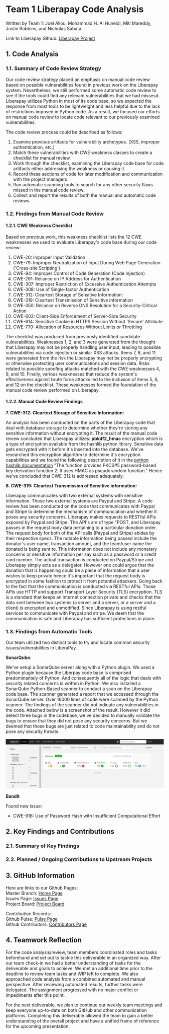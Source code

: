 # Team 1 Liberapay Code Analysis

Written by Team 1:
Joel Allou, Mohammad H. Al Huneidi, Miti Mareddy, Justin Robbins, and Nicholas Sabata

Link to Liberapay Github: [Liberapay Project](https://github.com/liberapay/liberapay.com)

## 1. Code Analysis

### 1.1. Summary of Code Review Strategy

Our code review strategy placed an emphasis on manual code review based on possible vulnerabilities found in previous work on the Liberapay system. Nevertheless, we still performed some automatic code review to see if the tools could find any relevant vulnerabilities that we had missesd. Liberapay utilizes Python in most of its code base, so we expected the response from most tools to be lightweight and less helpful due to the lack of restrictions imposed in Python code. As a result, we focused our efforts on manual code review to locate code relevant to our previously examined vulnerabilities.

The code review process could be described as follows:
  1. Examine previous artifacts for vulnerability archetypes. (XSS, improper authentication, etc.)
  2. Match these vulnerabilities with CWE weakness classes to create a checklist for manual review.
  3. Work through the checklist, examining the Liberapay code base for code artifacts either addressing the weakness or causing it.
  4. Record these sections of code for later modification and communication with the project managers.
  5. Run automatic scanning tools to search for any other security flaws missed in the manual code review.
  6. Collect and report the results of both the manual and automatic code reviews.

### 1.2. Findings from Manual Code Review

#### 1.2.1. CWE Weakness Checklist

Based on previous work, this weakness checklist lists the 12 CWE weaknesses we used to evaluate Liberapay's code base during our code review:
  1. CWE-20: Improper Input Validation
  2. CWE-79: Improper Neutralization of Input During Web Page Generation ('Cross-site Scripting')
  3. CWE-94: Improper Control of Code Generation (Code Injection)
  4. CWE-291: Reliance on IP Address for Authentication
  5. CWE-307: Improper Restriction of Excessive Authentication Attempts
  6. CWE-308: Use of Single-factor Authentication
  7. CWE-312: Cleartext Storage of Sensitive Information:
  8. CWE-319: Cleartext Transmission of Sensitive information
  9. CWE-350: Reliance on Reverse DNS Resolution for a Security-Critical Action
  10. CWE-602: Client-Side Enforcement of Server-Side Security
  11. CWE-614: Sensitive Cookie in HTTPS Session Without 'Secure' Attribute
  12. CWE-770: Allocation of Resources Without Limits or Throttling

The checklist was produced from previously identified candidate vulnerabilities. Weaknesses 1, 2, and 3 were generated from the thought that Liberapay may not be properly handling user input, leading to possible vulnerabilities via code injection or similar XSS attacks. Items 7, 8, and 11 were generated from the risk the Liberapay may not be properly encrypting or otherwise protecting user communications and session data. Risks related to possible spoofing attacks matched with the CWE weaknesses 4, 9, and 10. Finally, various weaknesses that reduce the system's effectiveness against brute force attacks led to the inclusion of items 5, 6, and 12 on the checklist. These weaknesses formed the foundation of the manual code review performed on Liberapay. 

#### 1.2.2. Manual Code Review Findings

__7. CWE-312: Cleartext Storage of Sensitive Information:__

An analysis has been conducted on the parts of the Liberapay code that deal with database storage to determine whether they're storing any sensitive information without encrypting it. The result of the manual code review concluded that Liberapay utilizes: __pbkdf2_hmac__ encryption which is a type of encryption available from the hashlib python library. Sensitive data gets encrypted with it before it's inserted into the database. We've researched this encryption algorithm to determine it's encryption capabilities and we found the following description of it in the [python hashlib documentation](https://docs.python.org/3/library/hashlib.html) "The function provides PKCS#5 password-based key derivation function 2. It uses HMAC as pseudorandom function." Hence we've concluded that CWE-312 is addressed adequately. 


__8. CWE-319: Cleartext Transmission of Sensitive information:__

Liberapay communicates with two external systems with sensitive information. Those two external systems are Paypal and Stripe. A code review has been conducted on the code that communicates with Paypal and Stripe to determine the mechanism of communciation and whether it poses any security concerns. Liberapay makes requests to RESTful APIs exposed by Paypal and Stripe. The API's are of type "POST, and Liberapay passes in the request body data pertaining to a particular donation order. The request body for both of the API calls (Paypal and Stripe) abides by their respective specs. The notable information being passed include the donator's user name, transaction amount, and the team/user name the donated is being sent to. This information does not include any monetary concerns or sensitive information per say such as a password or a credit card number. The actual transaction is conducted on Paypal/Stripe and Liberapay simply acts as a delegator. However one could argue that the donation that is happening could be a piece of information that a user wishes to keep private hence it's important that the request body is encrypted in some fashion to protect it from potential attackers. Going back to the fact that the communication is conducted via RESTful APIs. Those APIs use HTTP and support Transport Layer Security (TLS) encryption. TLS is a standard that keeps an internet connection private and checks that the data sent between two systems (a server and a server, or a server and a client) is encrypted and unmodified. Since Liberapay is using restful services to communicate with Paypal and stripe. We deem that the communication is safe and Liberapay has sufficient protections in place.

### 1.3. Findings from Automatic Tools
Our team utilized two distinct tools to try and locate common security issues/vulnerabilities in LiberaPay.

**SonarQube**:

We've setup a SonarQube server along with a Python plugin. We used a Python  plugin because the Liberpay code base is comprised predominantely of Python. And consequently all of the logic that deals with security related concerns is written in Python. We also installed a SonarQube Python-Based scanner to conduct a scan on the Liberapay code base. The scanner generated a report that we accessed through the SonarQube server. Over 16000 lines of code were scanned by the Python scanner. The findings of the scanner did not indicate any vulnerabilities in the code. Attached below is a screenshot of the result. However it did detect three bugs in the codebase, we've decided to manually validate the bugs to ensure that they did not pose any security concerns. But we deemed that those bugs are just related to code maintainability and do not pose any security threats.

![SonarQube Scan Results](/Images/sonarqube-scan-result.png)


**Bandit**

Found new issue: 

  - CWE-916: Use of Password Hash with Insufficient Computational Effort
  
 

## 2. Key Findings and Contributions

### 2.1. Summary of Key Findings



### 2.2. Planned / Ongoing Contributions to Upstream Projects



## 3. GitHub Information

Here are links to our Github Pages: \
Master Branch: [Home Page](https://github.com/JustinRobbins7/CSCI-8420-Team-1) \
Issues Page: [Issues Page](https://github.com/JustinRobbins7/CSCI-8420-Team-1/issues) \
Project Board: [Project Board](https://github.com/JustinRobbins7/CSCI-8420-Team-1/projects/3)

Contribution Records: \
Github Pulse: [Pulse Page](https://github.com/JustinRobbins7/CSCI-8420-Team-1/pulse) \
Github Contributors: [Contributors Page](https://github.com/JustinRobbins7/CSCI-8420-Team-1/graphs/contributors) 

## 4. Teamwork Reflection
For the code analysis/review, team members coordinated roles and tasks beforehand and set out to tackle this deliverable in an organized way. After our team check-in we had a better understanding of tasks for the deliverable and goals to achieve. We met an additional time prior to the deadline to review team tasks and WIP left to complete. We also approached code analysis from a combined automated and manual perspective. After reviewing automated results, further tasks were delegated. The assignment progressed with no major conflict or impediments after this point.

For the next deliverable, we plan to continue our weekly team meetings and keep everyone up-to-date on both GitHub and other communication platforms. Completing this deliverable allowed the team to gain a better understanding of the overall project and have a unified frame of reference for the upcoming presentation.
